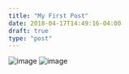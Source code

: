 ```yaml
---
title: "My First Post"
date: 2018-04-17T14:49:16-04:00
draft: true
type: "post"
---
```


![image](/post-1.jpg)
![image](/post-2.jpg)
